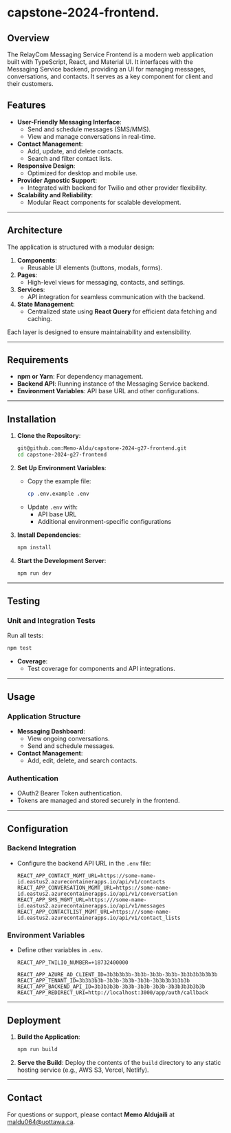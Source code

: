 # capstone-2024-frontend.

## Overview
The RelayCom Messaging Service Frontend is a modern web application built with TypeScript, React, and Material UI. It interfaces with the Messaging Service backend, providing an UI for managing messages, conversations, and contacts. It serves as a key component for client and their customers.

## Features
- **User-Friendly Messaging Interface**:
  - Send and schedule messages (SMS/MMS).
  - View and manage conversations in real-time.
- **Contact Management**:
  - Add, update, and delete contacts.
  - Search and filter contact lists.
- **Responsive Design**:
  - Optimized for desktop and mobile use.
- **Provider Agnostic Support**:
  - Integrated with backend for Twilio and other provider flexibility.
- **Scalability and Reliability**:
  - Modular React components for scalable development.

---

## Architecture
The application is structured with a modular design:
1. **Components**:
   - Reusable UI elements (buttons, modals, forms).
2. **Pages**:
   - High-level views for messaging, contacts, and settings.
3. **Services**:
   - API integration for seamless communication with the backend.
4. **State Management**:
   - Centralized state using **React Query** for efficient data fetching and caching.

Each layer is designed to ensure maintainability and extensibility.

---

## Requirements
- **npm or Yarn**: For dependency management.
- **Backend API**: Running instance of the Messaging Service backend.
- **Environment Variables**: API base URL and other configurations.

---

## Installation

1. **Clone the Repository**:
   ```bash
   git@github.com:Memo-Aldu/capstone-2024-g27-frontend.git
   cd capstone-2024-g27-frontend
   ```

2. **Set Up Environment Variables**:
   - Copy the example file:
     ```bash
     cp .env.example .env
     ```
   - Update `.env` with:
     - API base URL
     - Additional environment-specific configurations

3. **Install Dependencies**:
   ```bash
   npm install
   ```

4. **Start the Development Server**:
   ```bash
   npm run dev
   ```

---

## Testing

### Unit and Integration Tests
Run all tests:
```bash
npm test
```
- **Coverage**:
  -  Test coverage for components and API integrations.

---

## Usage

### Application Structure
- **Messaging Dashboard**:
  - View ongoing conversations.
  - Send and schedule messages.
- **Contact Management**:
  - Add, edit, delete, and search contacts.

### Authentication
- OAuth2 Bearer Token authentication.
- Tokens are managed and stored securely in the frontend.

---

## Configuration

### Backend Integration
- Configure the backend API URL in the `.env` file:
  ```
  REACT_APP_CONTACT_MGMT_URL=https://some-name-id.eastus2.azurecontainerapps.io/api/v1/contacts
  REACT_APP_CONVERSATION_MGMT_URL=https://some-name-id.eastus2.azurecontainerapps.io/api/v1/conversation
  REACT_APP_SMS_MGMT_URL=https:///some-name-id.eastus2.azurecontainerapps.io/api/v1/messages
  REACT_APP_CONTACTLIST_MGMT_URL=https:///some-name-id.eastus2.azurecontainerapps.io/api/v1/contact_lists
  ```

### Environment Variables
- Define other variables in `.env`.
  ```
  REACT_APP_TWILIO_NUMBER=+18732400000
  
  REACT_APP_AZURE_AD_CLIENT_ID=3b3b3b3b-3b3b-3b3b-3b3b-3b3b3b3b3b3b
  REACT_APP_TENANT_ID=3b3b3b3b-3b3b-3b3b-3b3b-3b3b3b3b3b3b
  REACT_APP_BACKEND_API_ID=3b3b3b3b-3b3b-3b3b-3b3b-3b3b3b3b3b3b
  REACT_APP_REDIRECT_URI=http://localhost:3000/app/auth/callback
  ```

---

## Deployment

1. **Build the Application**:
   ```bash
   npm run build
   ```

2. **Serve the Build**:
   Deploy the contents of the `build` directory to any static hosting service (e.g., AWS S3, Vercel, Netlify).

---

## Contact
For questions or support, please contact **Memo Aldujaili** at [maldu064@uottawa.ca](mailto:maldu064@uottawa.ca).
